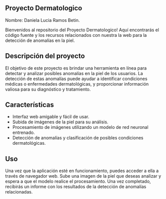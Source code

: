 ## Proyecto Dermatologico
Nombre: Daniela Lucia Ramos Betin.

Bienvenidos al repositorio del Proyecto Dermatologico! Aquí encontrarás el código fuente y los recursos relacionados con nuestra la web para la detección de anomalías en la piel. 

## Descripción del proyecto
El objetivo de este proyecto es brindar una herramienta en línea para detectar y analizar posibles anomalías en la piel de los usuarios. La detección de estas anomalías puede ayudar a identificar condiciones médicas o enfermedades dermatológicas, y proporcionar información valiosa para su diagnóstico y tratamiento.

## Características
- Interfaz web amigable y fácil de usar.
- Subida de imágenes de la piel para su análisis.
- Procesamiento de imágenes utilizando un modelo de red neuronal entrenado.
- Detección de anomalías y clasificación de posibles condiciones dermatológicas.

## Uso
Una vez que la aplicación esté en funcionamiento, puedes acceder a ella a través de navegador web. Sube una imagen de la piel que deseas analizar y espera a que el modelo realice el procesamiento. Una vez completado, recibirás un informe con los resultados de la detección de anomalías relacionadas.
